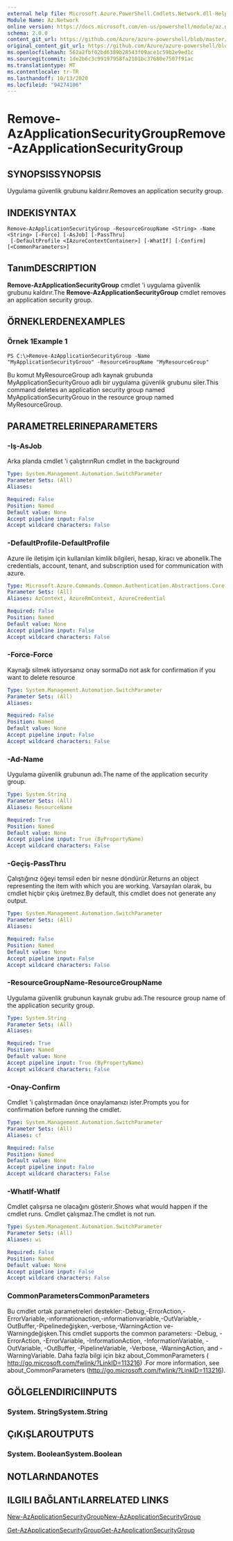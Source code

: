 ```yaml
---
external help file: Microsoft.Azure.PowerShell.Cmdlets.Network.dll-Help.xml
Module Name: Az.Network
online version: https://docs.microsoft.com/en-us/powershell/module/az.network/remove-azapplicationsecuritygroup
schema: 2.0.0
content_git_url: https://github.com/Azure/azure-powershell/blob/master/src/Network/Network/help/Remove-AzApplicationSecurityGroup.md
original_content_git_url: https://github.com/Azure/azure-powershell/blob/master/src/Network/Network/help/Remove-AzApplicationSecurityGroup.md
ms.openlocfilehash: 562a2fbf02bd6389b28543f09ace1c59b2e9ed1c
ms.sourcegitcommit: 1de2b6c3c99197958fa2101bc37680e7507f91ac
ms.translationtype: MT
ms.contentlocale: tr-TR
ms.lasthandoff: 10/13/2020
ms.locfileid: "94274106"
---
```

# <span data-ttu-id="288dc-101">Remove-AzApplicationSecurityGroup</span><span class="sxs-lookup"><span data-stu-id="288dc-101">Remove-AzApplicationSecurityGroup</span></span>

## <span data-ttu-id="288dc-102">SYNOPSIS</span><span class="sxs-lookup"><span data-stu-id="288dc-102">SYNOPSIS</span></span>
<span data-ttu-id="288dc-103">Uygulama güvenlik grubunu kaldırır.</span><span class="sxs-lookup"><span data-stu-id="288dc-103">Removes an application security group.</span></span>

## <span data-ttu-id="288dc-104">INDEKI</span><span class="sxs-lookup"><span data-stu-id="288dc-104">SYNTAX</span></span>

```
Remove-AzApplicationSecurityGroup -ResourceGroupName <String> -Name <String> [-Force] [-AsJob] [-PassThru]
 [-DefaultProfile <IAzureContextContainer>] [-WhatIf] [-Confirm] [<CommonParameters>]
```

## <span data-ttu-id="288dc-105">Tanım</span><span class="sxs-lookup"><span data-stu-id="288dc-105">DESCRIPTION</span></span>
<span data-ttu-id="288dc-106">**Remove-AzApplicationSecurityGroup** cmdlet 'i uygulama güvenlik grubunu kaldırır.</span><span class="sxs-lookup"><span data-stu-id="288dc-106">The **Remove-AzApplicationSecurityGroup** cmdlet removes an application security group.</span></span>

## <span data-ttu-id="288dc-107">ÖRNEKLERDEN</span><span class="sxs-lookup"><span data-stu-id="288dc-107">EXAMPLES</span></span>

### <span data-ttu-id="288dc-108">Örnek 1</span><span class="sxs-lookup"><span data-stu-id="288dc-108">Example 1</span></span>
```
PS C:\>Remove-AzApplicationSecurityGroup -Name "MyApplicationSecurityGrouo" -ResourceGroupName "MyResourceGroup"
```

<span data-ttu-id="288dc-109">Bu komut MyResourceGroup adlı kaynak grubunda MyApplicationSecurityGrouo adlı bir uygulama güvenlik grubunu siler.</span><span class="sxs-lookup"><span data-stu-id="288dc-109">This command deletes an application security group named MyApplicationSecurityGrouo in the resource group named MyResourceGroup.</span></span>

## <span data-ttu-id="288dc-110">PARAMETRELERINE</span><span class="sxs-lookup"><span data-stu-id="288dc-110">PARAMETERS</span></span>

### <span data-ttu-id="288dc-111">-Iş</span><span class="sxs-lookup"><span data-stu-id="288dc-111">-AsJob</span></span>
<span data-ttu-id="288dc-112">Arka planda cmdlet 'i çalıştırın</span><span class="sxs-lookup"><span data-stu-id="288dc-112">Run cmdlet in the background</span></span>

```yaml
Type: System.Management.Automation.SwitchParameter
Parameter Sets: (All)
Aliases:

Required: False
Position: Named
Default value: None
Accept pipeline input: False
Accept wildcard characters: False
```

### <span data-ttu-id="288dc-113">-DefaultProfile</span><span class="sxs-lookup"><span data-stu-id="288dc-113">-DefaultProfile</span></span>
<span data-ttu-id="288dc-114">Azure ile iletişim için kullanılan kimlik bilgileri, hesap, kiracı ve abonelik.</span><span class="sxs-lookup"><span data-stu-id="288dc-114">The credentials, account, tenant, and subscription used for communication with azure.</span></span>

```yaml
Type: Microsoft.Azure.Commands.Common.Authentication.Abstractions.Core.IAzureContextContainer
Parameter Sets: (All)
Aliases: AzContext, AzureRmContext, AzureCredential

Required: False
Position: Named
Default value: None
Accept pipeline input: False
Accept wildcard characters: False
```

### <span data-ttu-id="288dc-115">-Force</span><span class="sxs-lookup"><span data-stu-id="288dc-115">-Force</span></span>
<span data-ttu-id="288dc-116">Kaynağı silmek istiyorsanız onay sorma</span><span class="sxs-lookup"><span data-stu-id="288dc-116">Do not ask for confirmation if you want to delete resource</span></span>

```yaml
Type: System.Management.Automation.SwitchParameter
Parameter Sets: (All)
Aliases:

Required: False
Position: Named
Default value: None
Accept pipeline input: False
Accept wildcard characters: False
```

### <span data-ttu-id="288dc-117">-Ad</span><span class="sxs-lookup"><span data-stu-id="288dc-117">-Name</span></span>
<span data-ttu-id="288dc-118">Uygulama güvenlik grubunun adı.</span><span class="sxs-lookup"><span data-stu-id="288dc-118">The name of the application security group.</span></span>

```yaml
Type: System.String
Parameter Sets: (All)
Aliases: ResourceName

Required: True
Position: Named
Default value: None
Accept pipeline input: True (ByPropertyName)
Accept wildcard characters: False
```

### <span data-ttu-id="288dc-119">-Geçiş</span><span class="sxs-lookup"><span data-stu-id="288dc-119">-PassThru</span></span>
<span data-ttu-id="288dc-120">Çalıştığınız öğeyi temsil eden bir nesne döndürür.</span><span class="sxs-lookup"><span data-stu-id="288dc-120">Returns an object representing the item with which you are working.</span></span> <span data-ttu-id="288dc-121">Varsayılan olarak, bu cmdlet hiçbir çıkış üretmez.</span><span class="sxs-lookup"><span data-stu-id="288dc-121">By default, this cmdlet does not generate any output.</span></span>

```yaml
Type: System.Management.Automation.SwitchParameter
Parameter Sets: (All)
Aliases:

Required: False
Position: Named
Default value: None
Accept pipeline input: False
Accept wildcard characters: False
```

### <span data-ttu-id="288dc-122">-ResourceGroupName</span><span class="sxs-lookup"><span data-stu-id="288dc-122">-ResourceGroupName</span></span>
<span data-ttu-id="288dc-123">Uygulama güvenlik grubunun kaynak grubu adı.</span><span class="sxs-lookup"><span data-stu-id="288dc-123">The resource group name of the application security group.</span></span>

```yaml
Type: System.String
Parameter Sets: (All)
Aliases:

Required: True
Position: Named
Default value: None
Accept pipeline input: True (ByPropertyName)
Accept wildcard characters: False
```

### <span data-ttu-id="288dc-124">-Onay</span><span class="sxs-lookup"><span data-stu-id="288dc-124">-Confirm</span></span>
<span data-ttu-id="288dc-125">Cmdlet 'i çalıştırmadan önce onaylamanızı ister.</span><span class="sxs-lookup"><span data-stu-id="288dc-125">Prompts you for confirmation before running the cmdlet.</span></span>

```yaml
Type: System.Management.Automation.SwitchParameter
Parameter Sets: (All)
Aliases: cf

Required: False
Position: Named
Default value: None
Accept pipeline input: False
Accept wildcard characters: False
```

### <span data-ttu-id="288dc-126">-WhatIf</span><span class="sxs-lookup"><span data-stu-id="288dc-126">-WhatIf</span></span>
<span data-ttu-id="288dc-127">Cmdlet çalışırsa ne olacağını gösterir.</span><span class="sxs-lookup"><span data-stu-id="288dc-127">Shows what would happen if the cmdlet runs.</span></span>
<span data-ttu-id="288dc-128">Cmdlet çalışmaz.</span><span class="sxs-lookup"><span data-stu-id="288dc-128">The cmdlet is not run.</span></span>

```yaml
Type: System.Management.Automation.SwitchParameter
Parameter Sets: (All)
Aliases: wi

Required: False
Position: Named
Default value: None
Accept pipeline input: False
Accept wildcard characters: False
```

### <span data-ttu-id="288dc-129">CommonParameters</span><span class="sxs-lookup"><span data-stu-id="288dc-129">CommonParameters</span></span>
<span data-ttu-id="288dc-130">Bu cmdlet ortak parametreleri destekler:-Debug,-ErrorAction,-ErrorVariable,-ınformationaction,-ınformationvariable,-OutVariable,-OutBuffer,-Pipelinedeğişken,-verbose,-WarningAction ve-Warningdeğişken.</span><span class="sxs-lookup"><span data-stu-id="288dc-130">This cmdlet supports the common parameters: -Debug, -ErrorAction, -ErrorVariable, -InformationAction, -InformationVariable, -OutVariable, -OutBuffer, -PipelineVariable, -Verbose, -WarningAction, and -WarningVariable.</span></span> <span data-ttu-id="288dc-131">Daha fazla bilgi için bkz about_CommonParameters ( http://go.microsoft.com/fwlink/?LinkID=113216) .</span><span class="sxs-lookup"><span data-stu-id="288dc-131">For more information, see about_CommonParameters (http://go.microsoft.com/fwlink/?LinkID=113216).</span></span>

## <span data-ttu-id="288dc-132">GÖLGELENDIRICI</span><span class="sxs-lookup"><span data-stu-id="288dc-132">INPUTS</span></span>

### <span data-ttu-id="288dc-133">System. String</span><span class="sxs-lookup"><span data-stu-id="288dc-133">System.String</span></span>

## <span data-ttu-id="288dc-134">ÇıKıŞLAR</span><span class="sxs-lookup"><span data-stu-id="288dc-134">OUTPUTS</span></span>

### <span data-ttu-id="288dc-135">System. Boolean</span><span class="sxs-lookup"><span data-stu-id="288dc-135">System.Boolean</span></span>

## <span data-ttu-id="288dc-136">NOTLARıNDA</span><span class="sxs-lookup"><span data-stu-id="288dc-136">NOTES</span></span>

## <span data-ttu-id="288dc-137">ILGILI BAĞLANTıLAR</span><span class="sxs-lookup"><span data-stu-id="288dc-137">RELATED LINKS</span></span>

[<span data-ttu-id="288dc-138">New-AzApplicationSecurityGroup</span><span class="sxs-lookup"><span data-stu-id="288dc-138">New-AzApplicationSecurityGroup</span></span>](./New-AzApplicationSecurityGroup.md)

[<span data-ttu-id="288dc-139">Get-AzApplicationSecurityGroup</span><span class="sxs-lookup"><span data-stu-id="288dc-139">Get-AzApplicationSecurityGroup</span></span>](./Get-AzApplicationSecurityGroup.md)
